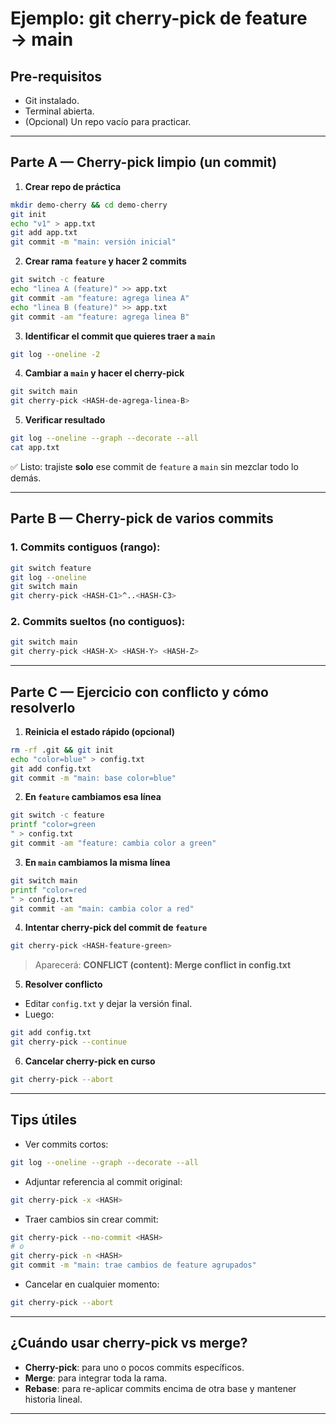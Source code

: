 
# Ejemplo: git cherry-pick de feature → main

## Pre-requisitos
- Git instalado.
- Terminal abierta.
- (Opcional) Un repo vacío para practicar.

---

## Parte A — Cherry-pick limpio (un commit)

1) **Crear repo de práctica**
```bash
mkdir demo-cherry && cd demo-cherry
git init
echo "v1" > app.txt
git add app.txt
git commit -m "main: versión inicial"
```

2) **Crear rama `feature` y hacer 2 commits**
```bash
git switch -c feature
echo "linea A (feature)" >> app.txt
git commit -am "feature: agrega linea A"
echo "linea B (feature)" >> app.txt
git commit -am "feature: agrega linea B"
```

3) **Identificar el commit que quieres traer a `main`**
```bash
git log --oneline -2
```

4) **Cambiar a `main` y hacer el cherry-pick**
```bash
git switch main
git cherry-pick <HASH-de-agrega-linea-B>
```

5) **Verificar resultado**
```bash
git log --oneline --graph --decorate --all
cat app.txt
```

✅ Listo: trajiste **solo** ese commit de `feature` a `main` sin mezclar todo lo demás.

---

## Parte B — Cherry-pick de varios commits

### 1. Commits contiguos (rango):
```bash
git switch feature
git log --oneline
git switch main
git cherry-pick <HASH-C1>^..<HASH-C3>
```

### 2. Commits sueltos (no contiguos):
```bash
git switch main
git cherry-pick <HASH-X> <HASH-Y> <HASH-Z>
```

---

## Parte C — Ejercicio con conflicto y cómo resolverlo

1) **Reinicia el estado rápido (opcional)**
```bash
rm -rf .git && git init
echo "color=blue" > config.txt
git add config.txt
git commit -m "main: base color=blue"
```

2) **En `feature` cambiamos esa línea**
```bash
git switch -c feature
printf "color=green
" > config.txt
git commit -am "feature: cambia color a green"
```

3) **En `main` cambiamos la misma línea**
```bash
git switch main
printf "color=red
" > config.txt
git commit -am "main: cambia color a red"
```

4) **Intentar cherry-pick del commit de `feature`**
```bash
git cherry-pick <HASH-feature-green>
```
> Aparecerá: **CONFLICT (content): Merge conflict in config.txt**

5) **Resolver conflicto**
- Editar `config.txt` y dejar la versión final.
- Luego:
```bash
git add config.txt
git cherry-pick --continue
```

6) **Cancelar cherry-pick en curso**
```bash
git cherry-pick --abort
```

---

## Tips útiles

- Ver commits cortos:
```bash
git log --oneline --graph --decorate --all
```

- Adjuntar referencia al commit original:
```bash
git cherry-pick -x <HASH>
```

- Traer cambios sin crear commit:
```bash
git cherry-pick --no-commit <HASH>
# o
git cherry-pick -n <HASH>
git commit -m "main: trae cambios de feature agrupados"
```

- Cancelar en cualquier momento:
```bash
git cherry-pick --abort
```

---

## ¿Cuándo usar cherry-pick vs merge?

- **Cherry-pick**: para uno o pocos commits específicos.
- **Merge**: para integrar toda la rama.
- **Rebase**: para re-aplicar commits encima de otra base y mantener historia lineal.

---
